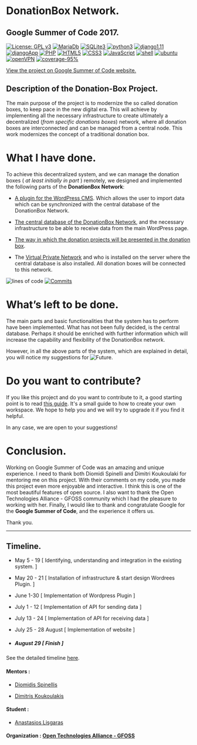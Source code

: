 # DonationBox Network.
## Google Summer of Code 2017.
[![License: GPL v3](https://img.shields.io/badge/License-GPL%20v3-blue.svg)](https://www.gnu.org/licenses/gpl-3.0)
[![MariaDb](https://img.shields.io/badge/Database-MariaDB-red.svg)](https://mariadb.org/)
[![SQLite3](https://img.shields.io/badge/Database-SQLite3-brightgreen.svg)](https://www.sqlite.org/)
[![python3](https://img.shields.io/badge/Python-3.x-blue.svg)](https://www.python.org/downloads/)
[![django1.11](https://img.shields.io/badge/Django-1.11.4-green.svg)](https://docs.djangoproject.com/en/1.11/releases/1.11.4/)
[![djangoApp](https://img.shields.io/badge/DjangoApp-v1-orange.svg)](https://github.com/eellak/gsoc17-donationbox/tree/master/Donation-Box/DjangoApp/donationProjects/presentation)
[![PHP](https://img.shields.io/badge/PHP-v5.6-blue.svg)](https://secure.php.net/releases/5_6_0.php)
[![HTML5](https://img.shields.io/badge/HTML-5-red.svg)](https://www.w3.org/TR/html5/) [![CSS3](https://img.shields.io/badge/CSS-3-blue.svg)](https://www.w3.org/Style/CSS/Overview.en.html) [![JavaScript](https://img.shields.io/badge/Java-Script-yellow.svg)](https://www.javascript.com/) [![shell](https://img.shields.io/badge/other-Shell-orange.svg)](https://en.wikipedia.org/wiki/Shell_script)
[![ubuntu](https://img.shields.io/badge/Ubuntu-14.04%20LTS-orange.svg)](http://releases.ubuntu.com/14.04/)
[![openVPN](https://img.shields.io/badge/OpenVPN-v2.3.2-blue.svg)](https://community.openvpn.net/openvpn/wiki/ChangesInOpenvpn23#OpenVPN2.3.2)
[![coverage-95%](https://img.shields.io/badge/coverage-95%25-brightgreen.svg)](https://github.com/eellak/gsoc17-donationbox/tree/master/Donation-Box)

[View the project on Google Summer of Code website.](https://summerofcode.withgoogle.com/projects/#5171214440988672)

## Description of the Donation-Box Project.
The main purpose of the project is to modernize the so called donation boxes, to keep pace in the new digital era.
This will achieve by implementing all the necessary infrastructure to create ultimately a decentralized (_from specific donations boxes_) network, where all donation boxes are interconnected and can be managed from a central node. This work modernizes the concept of a traditional donation box.


# What I have done.
To achieve this decentralized system, and we can manage the donation boxes ( *at least initially in part* ) remotely, we designed and implemented the following parts of the **DonationBox Network**:

* [A plugin for the WordPress CMS](https://github.com/eellak/gsoc17-donationbox/tree/master/plugins). Which allows the user to import data which can be synchronized with the central database of the DonationBox Network.

* [The central database of the DonationBox Network](https://github.com/eellak/gsoc17-donationbox/tree/master/Database), and the necessary infrastructure to be able to receive data from the main WordPress page.

* [The way in which the donation projects will be presented in the donation box](https://github.com/eellak/gsoc17-donationbox/tree/master/Donation-Box).

* The [Virtual Private Network](https://github.com/eellak/gsoc17-donationbox/tree/master/Virtual%20Private%20Network) and who is installed on the server where the central database is also installed. All donation boxes will be connected to this network.

![lines of code](https://img.shields.io/badge/Lines%20of%20code-26108-green.svg)
[![Commits](https://img.shields.io/badge/Commits-205-blue.svg)](https://github.com/eellak/gsoc17-donationbox/commits?author=Tas-sos)


# What’s left to be done.
The main parts and basic functionalities that the system has to perform have been implemented. What has not been fully decided, is the central database. Perhaps it should be enriched with further information which will increase the capability and flexibility of the  DonationBox network.

However, in all the above parts of the system, which are explained in detail, you will notice my suggestions for ![Future](https://img.shields.io/badge/Future-Work-red.svg).




# Do you want to contribute?
If you like this project and do you want to contribute to it, a good starting point is to read [this guide](https://github.com/eellak/gsoc17-donationbox/blob/master/Documentation/Set%20up%20a%20developer%20workspace%20environment%20for%20the%20development%20of%20the%20WordPress.pdf).
It's a small guide to how to create your own workspace.
We hope to help you and we will try to upgrade it if you find it helpful.

In any case, we are open to your suggestions!



# Conclusion.
Working on Google Summer of Code was an amazing and unique experience.
I need to thank both Diomidi Spinelli and Dimitri Koukoulaki for mentoring me on this project. With their comments on my code, you made this project even more enjoyable and interactive. I think this is one of the most beautiful features of open source. I also want to thank the Open Technologies Alliance - GFOSS community which I had the pleasure to working with her. Finally, I would like to thank and congratulate Google for the **Google Summer of Code**, and the experience it offers us.

Thank you.

-----

## Timeline.

* May 5 - 19 [ Identifying, understanding and integration in the existing system. ]

* May 20 - 21 [ Installation of infrastructure & start design Wordrees Plugin. ]

* June 1-30 [ Implementation of Wordpress Plugin ]

* July 1 - 12 [ Implementation of API for sending data ]

* July 13 - 24 [ Implementation of API for receiving data ]

* July 25 - 28 August [ Implementation of website ]

* ##### August 29 [ Finish ]

See the detailed timeline [here](https://github.com/eellak/gsoc17-donationbox/blob/master/timeline.md).




#### Mentors :

 * [Diomidis Spinellis](https://github.com/dspinellis)

 * [Dimitris Koukoulakis](https://github.com/dkoukoul)

#### Student :
* [Anastasios Lisgaras](https://github.com/Tas-sos)

#### Organization : [Open Technologies Alliance - GFOSS](https://summerofcode.withgoogle.com/organizations/4825634544025600/)

